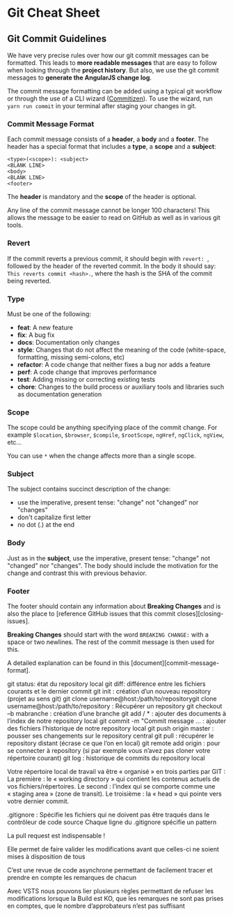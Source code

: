 # Git Cheat Sheet

## Git Commit Guidelines

We have very precise rules over how our git commit messages can be formatted.  This leads to **more
readable messages** that are easy to follow when looking through the **project history**.  But also,
we use the git commit messages to **generate the AngularJS change log**.

The commit message formatting can be added using a typical git workflow or through the use of a CLI
wizard ([Commitizen](https://github.com/commitizen/cz-cli)). To use the wizard, run `yarn run commit`
in your terminal after staging your changes in git.

### Commit Message Format
Each commit message consists of a **header**, a **body** and a **footer**.  The header has a special
format that includes a **type**, a **scope** and a **subject**:

```
<type>(<scope>): <subject>
<BLANK LINE>
<body>
<BLANK LINE>
<footer>
```

The **header** is mandatory and the **scope** of the header is optional.

Any line of the commit message cannot be longer 100 characters! This allows the message to be easier
to read on GitHub as well as in various git tools.

### Revert
If the commit reverts a previous commit, it should begin with `revert: `, followed by the header of the reverted commit.
In the body it should say: `This reverts commit <hash>.`, where the hash is the SHA of the commit being reverted.

### Type
Must be one of the following:

* **feat**: A new feature
* **fix**: A bug fix
* **docs**: Documentation only changes
* **style**: Changes that do not affect the meaning of the code (white-space, formatting, missing
  semi-colons, etc)
* **refactor**: A code change that neither fixes a bug nor adds a feature
* **perf**: A code change that improves performance
* **test**: Adding missing or correcting existing tests
* **chore**: Changes to the build process or auxiliary tools and libraries such as documentation
  generation

### Scope
The scope could be anything specifying place of the commit change. For example `$location`,
`$browser`, `$compile`, `$rootScope`, `ngHref`, `ngClick`, `ngView`, etc...

You can use `*` when the change affects more than a single scope.

### Subject
The subject contains succinct description of the change:

* use the imperative, present tense: "change" not "changed" nor "changes"
* don't capitalize first letter
* no dot (.) at the end

### Body
Just as in the **subject**, use the imperative, present tense: "change" not "changed" nor "changes".
The body should include the motivation for the change and contrast this with previous behavior.

### Footer
The footer should contain any information about **Breaking Changes** and is also the place to
[reference GitHub issues that this commit closes][closing-issues].

**Breaking Changes** should start with the word `BREAKING CHANGE:` with a space or two newlines.
The rest of the commit message is then used for this.

A detailed explanation can be found in this [document][commit-message-format].

git status: état du repository local
git diff: différence entre les fichiers courants et le dernier commit
git init : création d’un nouveau repository (projet au sens git)
git clone username@host:/path/to/repositorygit clone username@host:/path/to/repository : Récupérer un repository
git checkout –b mabranche : création d’une branche
git add <filename> / * : ajouter des documents à l’index de notre repository local
git commit -m "Commit message …  : ajouter des fichiers l’historique de notre repository local
git push origin master : pousser ses changements sur le repository central
git pull : récupérer le repository distant (écrase ce que l’on en local)
git remote add origin <server> : pour se connecter à repository (si par exemple vous n’avez pas cloner votre répertoire courant)
git log : historique de commits du repository local

Votre répertoire local de travail va être « organisé » en trois parties par GIT :
La première : le « working directory » qui contient les contenus actuels de vos fichiers/répertoires. 
Le second : l’index qui se comporte comme une « staging area » (zone de transit).
Le troisième : la « head » qui pointe vers votre dernier commit. 


.gitignore : Spécifie les fichiers qui ne doivent pas être traqués dans le contrôleur de code source
Chaque ligne du .gitignore spécifie un pattern

La pull request est indispensable !

Elle permet de faire valider les modifications avant que celles-ci ne soient mises à disposition de tous

C’est une revue de code asynchrone permettant de facilement tracer et prendre en compte les remarques de chacun

Avec VSTS nous pouvons lier plusieurs règles permettant de refuser les modifications lorsque la Build est KO, que les remarques ne sont pas prises en comptes, que le nombre d’approbateurs n’est pas suffisant
